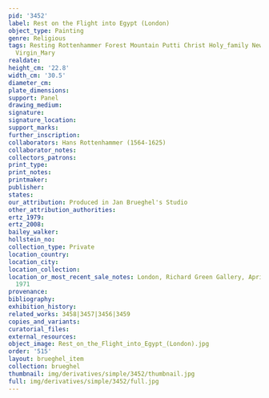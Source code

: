 ```yaml
---
pid: '3452'
label: Rest on the Flight into Egypt (London)
object_type: Painting
genre: Religious
tags: Resting Rottenhammer Forest Mountain Putti Christ Holy_family New_Testament
  Virgin_Mary
realdate: 
height_cm: '22.8'
width_cm: '30.5'
diameter_cm: 
plate_dimensions: 
support: Panel
drawing_medium: 
signature: 
signature_location: 
support_marks: 
further_inscription: 
collaborators: Hans Rottenhammer (1564-1625)
collaborator_notes: 
collectors_patrons: 
print_type: 
print_notes: 
printmaker: 
publisher: 
states: 
our_attribution: Produced in Jan Brueghel's Studio
other_attribution_authorities: 
ertz_1979: 
ertz_2008: 
bailey_walker: 
hollstein_no: 
collection_type: Private
location_country: 
location_city: 
location_collection: 
location_or_most_recent_sale_notes: London, Richard Green Gallery, April 2-May 29,
  1971
provenance: 
bibliography: 
exhibition_history: 
related_works: 3458|3457|3456|3459
copies_and_variants: 
curatorial_files: 
external_resources: 
object_image: Rest_on_the_Flight_into_Egypt_(London).jpg
order: '515'
layout: brueghel_item
collection: brueghel
thumbnail: img/derivatives/simple/3452/thumbnail.jpg
full: img/derivatives/simple/3452/full.jpg
---
```

